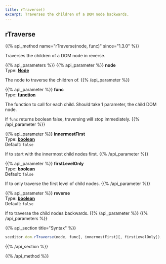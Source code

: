 ```yaml
---
title: rTraverse()
excerpt: Traverses the children of a DOM node backwards.
---
```

## rTraverse

{{% api_method name="rTraverse(node, func)" since="1.3.0" %}}

Traverses the children of a DOM node in reverse.


{{% api_parameters %}}
{{% api_parameter %}}
**node**  
Type: **[Node](/api/types/#node)**

The node to traverse the children of.
{{% /api_parameter %}}

{{% api_parameter %}}
**func**  
Type: **[function](/api/types/#function)**

The function to call for each child. Should take 1 parameter, the child DOM node.

If `func` returns boolean false, traversing will stop immediately.
{{% /api_parameter %}}

{{% api_parameter %}}
**innermostFirst**  
Type: **[boolean](/api/types/#bool)**  
Default: `false`

If to start with the innermost child nodes first.
{{% /api_parameter %}}

{{% api_parameter %}}
**firstLevelOnly**  
Type: **[boolean](/api/types/#bool)**  
Default: `false`

If to only traverse the first level of child nodes.
{{% /api_parameter %}}

{{% api_parameter %}}
**reverse**  
Type: **[boolean](/api/types/#bool)**  
Default: `false`

If to traverse the child nodes backwards.
{{% /api_parameter %}}
{{% /api_parameters %}}


{{% api_section title="Syntax" %}}
```js
sceditor.dom.rTraverse(node, func[, innermostFirst][, firstLevelOnly]);
```
{{% /api_section %}}

{{% /api_method %}}